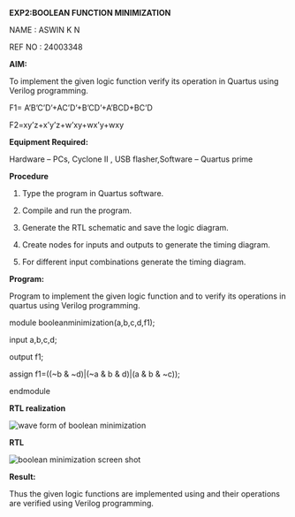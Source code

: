**EXP2:BOOLEAN FUNCTION MINIMIZATION**

NAME : ASWIN K N 

REF NO : 24003348

**AIM:**

To implement the given logic function verify its operation in Quartus using Verilog programming.

F1= A’B’C’D’+AC’D’+B’CD’+A’BCD+BC’D 

F2=xy’z+x’y’z+w’xy+wx’y+wxy

**Equipment Required:**

Hardware – PCs, Cyclone II , USB flasher,Software – Quartus prime


**Procedure**

1.	Type the program in Quartus software.

2.	Compile and run the program.

3.	Generate the RTL schematic and save the logic diagram.

4.	Create nodes for inputs and outputs to generate the timing diagram.

5.	For different input combinations generate the timing diagram.


**Program:**

 Program to implement the given logic function and to verify its operations in quartus using Verilog programming. 

module booleanminimization(a,b,c,d,f1);

input a,b,c,d;

output f1;

assign f1=((~b & ~d)|(~a & b & d)|(a & b & ~c));

endmodule


**RTL realization**


![wave form of boolean minimization ](https://github.com/user-attachments/assets/dfce00ee-0012-42b9-9dcb-3c75378584d7)



**RTL**


![boolean minimization screen shot](https://github.com/user-attachments/assets/f9275eed-be21-4448-8d6f-9999e0c19a32)


**Result:**

Thus the given logic functions are implemented using and their operations are verified using Verilog programming.

